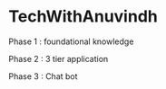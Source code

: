 # TechWithAnuvindh

Phase 1 : foundational knowledge
 
Phase 2 : 3 tier application
 
Phase 3 : Chat bot
 